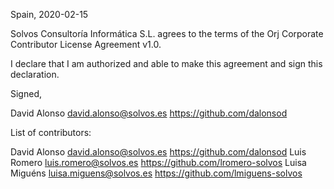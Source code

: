 Spain, 2020-02-15

Solvos Consultoría Informática S.L. agrees to the terms of the Orj Corporate Contributor License
Agreement v1.0.

I declare that I am authorized and able to make this agreement and sign this
declaration.

Signed,

David Alonso david.alonso@solvos.es https://github.com/dalonsod

List of contributors:

David Alonso david.alonso@solvos.es https://github.com/dalonsod
Luis Romero luis.romero@solvos.es https://github.com/lromero-solvos
Luisa Miguéns luisa.miguens@solvos.es https://github.com/lmiguens-solvos
